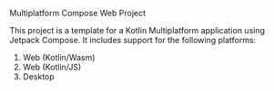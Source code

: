 Multiplatform Compose Web Project

This project is a template for a Kotlin Multiplatform application using Jetpack Compose. It includes support for the following platforms:

1. Web (Kotlin/Wasm)
2. Web (Kotlin/JS)
3. Desktop
